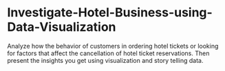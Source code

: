 # Investigate-Hotel-Business-using-Data-Visualization
Analyze how the behavior of customers in ordering hotel tickets or looking for factors that affect the cancellation of hotel ticket reservations. Then present the insights you get using visualization and story telling data.

